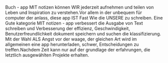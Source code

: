 Buch - app MIT notizen können WIR jederzeit aufnehmen und teilen von Leben und Inspiration zu verstehen.Vor allem in der unbequem für computer der anlass, diese app IST Fast Wie die UNSERE zu schreiben.
Eine Gute kategorie MIT notizen - app verbessert die Ausgabe von Text schreiben und Verbesserung der effizienz, Geschwindigkeit, Benutzerfreundlichkeit dokument speichern und suchen die klassifizierung.
Mit der Wahl ALS Angst vor der waage, der gleichen Art wird im allgemeinen eine app herunterladen, schwer, Entscheidungen zu treffen.Nachdem Zeit kann nur auf der grundlage der erfahrungen, die letztlich ausgewählten Projekte erhalten.
